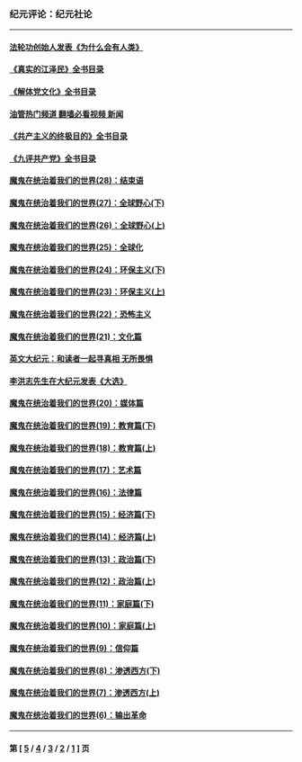 ### 纪元评论：纪元社论
---
#### [法轮功创始人发表《为什么会有人类》](../../pages/nsc422/n13912117.md?02050330) 
#### [《真实的江泽民》全书目录](../../pages/nsc422/n13721399.md?02050330) 
#### [《解体党文化》全书目录](../../pages/nsc422/n13721157.md?02050330) 
#### [油管热门频道 翻墙必看视频 新闻](ok?02050330)
#### [《共产主义的终极目的》全书目录](../../pages/nsc422/n13721048.md?02050330) 
#### [《九评共产党》全书目录](../../pages/nsc422/n13708085.md?02050330) 
#### [魔鬼在统治着我们的世界(28)：结束语](../../pages/nsc422/n10936246.md?02050330) 
#### [魔鬼在统治着我们的世界(27)：全球野心(下)](../../pages/nsc422/n10928319.md?02050330) 
#### [魔鬼在统治着我们的世界(26)：全球野心(上)](../../pages/nsc422/n10900318.md?02050330) 
#### [魔鬼在统治着我们的世界(25)：全球化](../../pages/nsc422/n10788205.md?02050330) 
#### [魔鬼在统治着我们的世界(24)：环保主义(下)](../../pages/nsc422/n10695307.md?02050330) 
#### [魔鬼在统治着我们的世界(23)：环保主义(上)](../../pages/nsc422/n10688613.md?02050330) 
#### [魔鬼在统治着我们的世界(22)：恐怖主义](../../pages/nsc422/n10614727.md?02050330) 
#### [魔鬼在统治着我们的世界(21)：文化篇](../../pages/nsc422/n10597706.md?02050330) 
#### [英文大纪元：和读者一起寻真相 无所畏惧](../../pages/nsc422/n12542027.md?02050330) 
#### [李洪志先生在大纪元发表《大选》](../../pages/nsc422/n12534746.md?02050330) 
#### [魔鬼在统治着我们的世界(20)：媒体篇](../../pages/nsc422/n10586579.md?02050330) 
#### [魔鬼在统治着我们的世界(19)：教育篇(下)](../../pages/nsc422/n10564808.md?02050330) 
#### [魔鬼在统治着我们的世界(18)：教育篇(上)](../../pages/nsc422/n10526970.md?02050330) 
#### [魔鬼在统治着我们的世界(17)：艺术篇](../../pages/nsc422/n10499093.md?02050330) 
#### [魔鬼在统治着我们的世界(16)：法律篇](../../pages/nsc422/n10485969.md?02050330) 
#### [魔鬼在统治着我们的世界(15)：经济篇(下)](../../pages/nsc422/n10469975.md?02050330) 
#### [魔鬼在统治着我们的世界(14)：经济篇(上)](../../pages/nsc422/n10457370.md?02050330) 
#### [魔鬼在统治着我们的世界(13)：政治篇(下)](../../pages/nsc422/n10448270.md?02050330) 
#### [魔鬼在统治着我们的世界(12)：政治篇(上)](../../pages/nsc422/n10444576.md?02050330) 
#### [魔鬼在统治着我们的世界(11)：家庭篇(下)](../../pages/nsc422/n10440961.md?02050330) 
#### [魔鬼在统治着我们的世界(10)：家庭篇(上)](../../pages/nsc422/n10435448.md?02050330) 
#### [魔鬼在统治着我们的世界(9)：信仰篇](../../pages/nsc422/n10432159.md?02050330) 
#### [魔鬼在统治着我们的世界(8)：渗透西方(下)](../../pages/nsc422/n10429603.md?02050330) 
#### [魔鬼在统治着我们的世界(7)：渗透西方(上)](../../pages/nsc422/n10426013.md?02050330) 
#### [魔鬼在统治着我们的世界(6)：输出革命](../../pages/nsc422/n10421536.md?02050330) 

---
#### 第 [ [5](./5.md?02050330) / [4](./4.md?02050330) / [3](./3.md?02050330) / [2](./2.md?02050330) / [1](./1.md?02050330) ] 页
